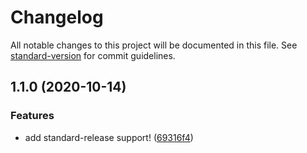 # Changelog

All notable changes to this project will be documented in this file. See [standard-version](https://github.com/conventional-changelog/standard-version) for commit guidelines.

## 1.1.0 (2020-10-14)


### Features

* add standard-release support! ([69316f4](https://github.com/VeguiIzumi/SweetyInstinc/commit/69316f4aefa6a9041ab037280b140bee107e480f))
